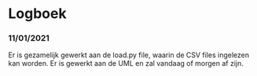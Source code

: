 #  Logboek

### 11/01/2021
Er is gezamelijk gewerkt aan de load.py file, waarin de CSV files ingelezen kan worden. Er is gewerkt aan de UML en zal vandaag of morgen af zijn.
